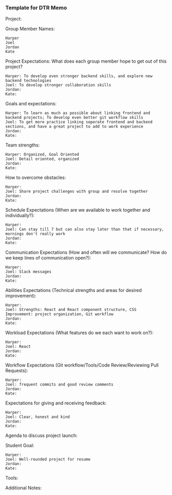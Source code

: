 ### Template for DTR Memo
Project: 

Group Member Names:
```
Harper
Joel
Jordan
Kate
```

Project Expectations: What does each group member hope to get out of this project? 
```
Harper: To develop even stronger backend skills, and explore new backend technologies
Joel: To develop stronger collaboration skills
Jordan:
Kate:
```
Goals and expectations:
```
Harper: To learn as much as possible about linking frontend and backend projects; To develop even better git workflow skills
Joel: To get more practice linking seperate frontend and backend sections, and have a great project to add to work experience
Jordan:
Kate:
```
Team strengths:
```
Harper: Organized, Goal Oriented
Joel: Detail oriented, organized
Jordan:
Kate:
```

How to overcome obstacles:
```
Harper:
Joel: Share project challenges with group and resolve together
Jordan:
Kate:
```

Schedule Expectations (When are we available to work together and individually?):
```
Harper:
Joel: Can stay till 7 but can also stay later than that if necessary, mornings don't really work
Jordan:
Kate:
```

Communication Expectations (How and often will we communicate? How do we keep lines of communication open?):
```
Harper:
Joel: Slack messages
Jordan:
Kate:
```

Abilities Expectations (Technical strengths and areas for desired improvement):
```
Harper:
Joel: Strengths: React and React component structure, CSS     Improvement: project organization, Git workflow
Jordan:
Kate:
```

Workload Expectations (What features do we each want to work on?):
```
Harper:
Joel: React
Jordan:
Kate:
```

Workflow Expectations (Git workflow/Tools/Code Review/Reviewing Pull Requests): 
```
Harper:
Joel: frequent commits and good review comments
Jordan:
Kate:
```

Expectations for giving and receiving feedback:
```
Harper:
Joel: Clear, honest and kind
Jordan:
Kate:
```

Agenda to discuss project launch:


Student Goal:
```
Harper:
Joel: Well-rounded project for resume
Jordan:
Kate:
```
 
Tools: 


Additional Notes:
